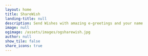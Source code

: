 ```yaml
---
layout: home
title: ShareWish
landing-title: null
description: Send Wishes with amazing e-greetings and your name
image: null
ogimage: /assets/images/ogsharewish.jpg
author: null
show_tile: false
share_icons: true
---
```

